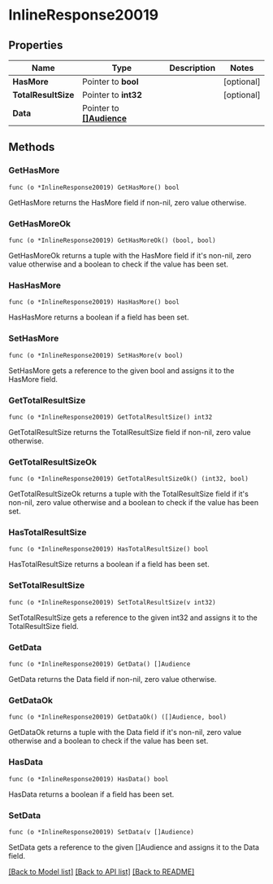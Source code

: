 # InlineResponse20019

## Properties

Name | Type | Description | Notes
------------ | ------------- | ------------- | -------------
**HasMore** | Pointer to **bool** |  | [optional] 
**TotalResultSize** | Pointer to **int32** |  | [optional] 
**Data** | Pointer to [**[]Audience**](Audience.md) |  | 

## Methods

### GetHasMore

`func (o *InlineResponse20019) GetHasMore() bool`

GetHasMore returns the HasMore field if non-nil, zero value otherwise.

### GetHasMoreOk

`func (o *InlineResponse20019) GetHasMoreOk() (bool, bool)`

GetHasMoreOk returns a tuple with the HasMore field if it's non-nil, zero value otherwise
and a boolean to check if the value has been set.

### HasHasMore

`func (o *InlineResponse20019) HasHasMore() bool`

HasHasMore returns a boolean if a field has been set.

### SetHasMore

`func (o *InlineResponse20019) SetHasMore(v bool)`

SetHasMore gets a reference to the given bool and assigns it to the HasMore field.

### GetTotalResultSize

`func (o *InlineResponse20019) GetTotalResultSize() int32`

GetTotalResultSize returns the TotalResultSize field if non-nil, zero value otherwise.

### GetTotalResultSizeOk

`func (o *InlineResponse20019) GetTotalResultSizeOk() (int32, bool)`

GetTotalResultSizeOk returns a tuple with the TotalResultSize field if it's non-nil, zero value otherwise
and a boolean to check if the value has been set.

### HasTotalResultSize

`func (o *InlineResponse20019) HasTotalResultSize() bool`

HasTotalResultSize returns a boolean if a field has been set.

### SetTotalResultSize

`func (o *InlineResponse20019) SetTotalResultSize(v int32)`

SetTotalResultSize gets a reference to the given int32 and assigns it to the TotalResultSize field.

### GetData

`func (o *InlineResponse20019) GetData() []Audience`

GetData returns the Data field if non-nil, zero value otherwise.

### GetDataOk

`func (o *InlineResponse20019) GetDataOk() ([]Audience, bool)`

GetDataOk returns a tuple with the Data field if it's non-nil, zero value otherwise
and a boolean to check if the value has been set.

### HasData

`func (o *InlineResponse20019) HasData() bool`

HasData returns a boolean if a field has been set.

### SetData

`func (o *InlineResponse20019) SetData(v []Audience)`

SetData gets a reference to the given []Audience and assigns it to the Data field.


[[Back to Model list]](../README.md#documentation-for-models) [[Back to API list]](../README.md#documentation-for-api-endpoints) [[Back to README]](../README.md)


